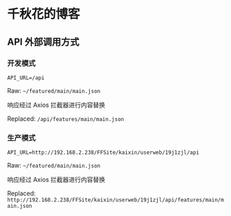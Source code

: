 # 千秋花的博客

## API 外部调用方式

### 开发模式

`API_URL=/api`

Raw: `~/featured/main/main.json`

响应经过 Axios 拦截器进行内容替换

Replaced: `/api/features/main/main.json`

### 生产模式

`API_URL=http://192.168.2.238/FFSite/kaixin/userweb/19j1zjl/api`

Raw: `~/featured/main/main.json`

响应经过 Axios 拦截器进行内容替换

Replaced: `http://192.168.2.238/FFSite/kaixin/userweb/19j1zjl/api/features/main/main.json`
